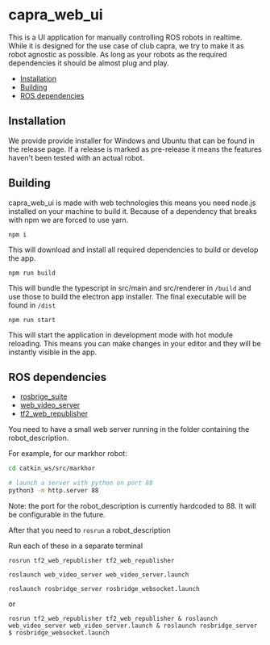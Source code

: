 # capra_web_ui

This is a UI application for manually controlling ROS robots in realtime. While it is designed for the use case of club capra, we try to make it as robot agnostic as possible. As long as your robots as the required dependencies it should be almost plug and play.

- [Installation](#installation)
- [Building](#building)
- [ROS dependencies](#ros-dependencies)

## Installation

We provide provide installer for Windows and Ubuntu that can be found in the release page. If a release is marked as pre-release it means the features haven't been tested with an actual robot.

## Building

capra_web_ui is made with web technologies this means you need node.js installed on your machine to build it. Because of a dependency that breaks with npm we are forced to use yarn.

```shell
npm i
```

This will download and install all required dependencies to build or develop the app.

```shell
npm run build
```

This will bundle the typescript in src/main and src/renderer in `/build` and use those to build the electron app installer. The final executable will be found in `/dist`

```shell
npm run start
```

This will start the application in development mode with hot module reloading. This means you can make changes in your editor and they will be instantly visible in the app.

## ROS dependencies

- [rosbrige_suite](http://wiki.ros.org/rosbridge_suite)
- [web_video_server](http://wiki.ros.org/web_video_server)
- [tf2_web_republisher](https://wiki.ros.org/tf2_web_republisher)

You need to have a small web server running in the folder containing the robot_description.

For example, for our markhor robot:

```bash
cd catkin_ws/src/markhor

# launch a server with python on port 88
python3 -m http.server 88
```

Note: the port for the robot_description is currently hardcoded to 88. It will be configurable in the future.

After that you need to `rosrun` a robot_description

Run each of these in a separate terminal

`rosrun tf2_web_republisher tf2_web_republisher`

`roslaunch web_video_server web_video_server.launch`

`roslaunch rosbridge_server rosbridge_websocket.launch`

or

```shell
rosrun tf2_web_republisher tf2_web_republisher & roslaunch web_video_server web_video_server.launch & roslaunch rosbridge_server $ rosbridge_websocket.launch
```
